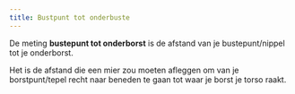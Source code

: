 ```yaml
---
title: Bustpunt tot onderbuste
---
```


De meting **bustepunt tot onderborst** is de afstand van je bustepunt/nippel tot je onderborst.

Het is de afstand die een mier zou moeten afleggen om van je borstpunt/tepel recht naar beneden te gaan tot waar je borst je torso raakt.
